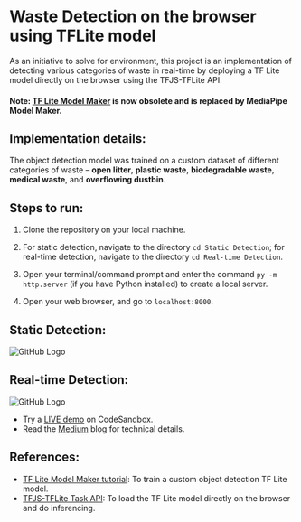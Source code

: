 # Waste Detection on the browser using TFLite model
As an initiative to solve for environment, this project is an implementation of detecting various categories of waste in real-time by deploying a TF Lite model directly on the browser using the TFJS-TFLite API.

#### Note: [TF Lite Model Maker](https://www.tensorflow.org/lite/models/modify/model_maker) is now obsolete and is replaced by MediaPipe Model Maker.

## Implementation details:
The object detection model was trained on a custom dataset of different categories of waste – **open litter**, **plastic waste**, **biodegradable waste**, **medical waste**, and **overflowing dustbin**.

## Steps to run:

1. Clone the repository on your local machine.
  
2. For static detection, navigate to the directory ```cd Static Detection```; for real-time detection, navigate to the directory ```cd Real-time Detection```.
 
3. Open your terminal/command prompt and enter the command ```py -m http.server``` (if you have Python installed) to create a local server.
   
4. Open your web browser, and go to ```localhost:8000```.

## Static Detection:
![GitHub Logo](static-detection.gif)

## Real-time Detection:
![GitHub Logo](real-time-waste-detection.gif)

- Try a [LIVE demo](https://3dvlnp.csb.app/) on CodeSandbox.
- Read the [Medium](https://tiwarinitin1999.medium.com/ml-story-machine-learning-on-the-browser-tf-lite-meets-tf-js-fafc391fed09) blog for technical details. 

## References:
- [TF Lite Model Maker tutorial](https://www.tensorflow.org/lite/models/modify/model_maker): To train a custom object detection TF Lite model.
- [TFJS-TFLite Task API](https://js.tensorflow.org/api_tflite/0.0.1-alpha.4/): To load the TF Lite model directly on the browser and do inferencing.

